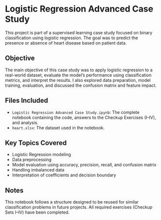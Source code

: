 # Logistic Regression Advanced Case Study

This project is part of a supervised learning case study focused on binary classification using logistic regression. The goal was to predict the presence or absence of heart disease based on patient data.

## Objective

The main objective of this case study was to apply logistic regression to a real-world dataset, evaluate the model’s performance using classification metrics, and interpret the results. I also explored data preparation, model training, evaluation, and discussed the confusion matrix and feature impact.

## Files Included

- `Logistic Regression Advanced Case Study.ipynb`: The complete notebook containing the code, answers to the Checkup Exercises (I–IV), and analysis.
- `heart.xlsx`: The dataset used in the notebook.

## Key Topics Covered

- Logistic Regression modeling
- Data preprocessing
- Model evaluation using accuracy, precision, recall, and confusion matrix
- Handling imbalanced data
- Interpretation of coefficients and decision boundary

## Notes

This notebook follows a structure designed to be reused for similar classification problems in future projects. All required exercises (Checkup Sets I–IV) have been completed.



